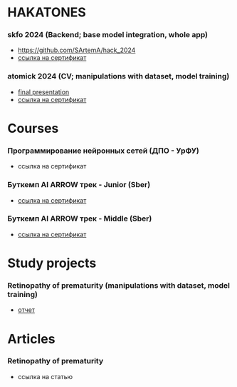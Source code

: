 # HAKATONES
<!-- (тип задачи; что делал) -->
### skfo 2024 (Backend; base model integration, whole app)
- https://github.com/SArtemA/hack_2024
- [ссылка на сертификат](https://github.com/SArtemA/for_resume/blob/main/skfo_2024.pdf)
### atomick 2024 (CV; manipulations with dataset, model training)
- [final presentation](https://docs.google.com/presentation/d/1-NTaia7MFb5pJkFgTn0XUrblAdl7VTQ-fyiH5x10V2k/edit?usp=sharing)
- [ссылка на сертификат](https://github.com/SArtemA/for_resume/blob/main/Certificate_2024-06-27_06_25_46.366Z.pdf)

# Courses
<!-- (Название (кто проводил)) -->
### Программирование нейронных сетей (ДПО - УрФУ)
- ссылка на сертификат
### Буткемп AI ARROW трек - Junior (Sber)
- [ссылка на сертификат](https://github.com/SArtemA/for_resume/blob/5431c3dd3a3b76113d1612a3a00073b0fe58aa88/e78aead7-9256-4683-97d4-27087f71e7bc.pdf)
### Буткемп AI ARROW трек - Middle (Sber)
- [ссылка на сертификат](https://github.com/SArtemA/for_resume/blob/5431c3dd3a3b76113d1612a3a00073b0fe58aa88/09ff3d47-87a5-4b79-977d-60ac982c5464.pdf)

# Study projects
### Retinopathy of prematurity (manipulations with dataset, model training)
- [отчет](https://docs.google.com/document/d/19vfgs_ONlh6rCKf-wGpf6oSeHENjos7Elw2MocMCL_0/edit)


# Articles
### Retinopathy of prematurity
- ссылка на статью
